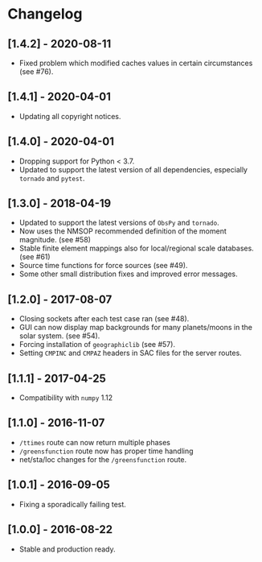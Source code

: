 # Changelog

## [1.4.2] - 2020-08-11

- Fixed problem which modified caches values in certain circumstances (see #76).

## [1.4.1] - 2020-04-01

- Updating all copyright notices.

## [1.4.0] - 2020-04-01

- Dropping support for Python < 3.7.
- Updated to support the latest version of all dependencies, especially
  `tornado` and `pytest`.

## [1.3.0] - 2018-04-19

- Updated to support the latest versions of `ObsPy` and `tornado`.
- Now uses the NMSOP recommended definition of the moment magnitude.
  (see #58)
- Stable finite element mappings also for local/regional scale databases.
  (see #61)
- Source time functions for force sources (see #49).
- Some other small distribution fixes and improved error messages.

## [1.2.0] - 2017-08-07

- Closing sockets after each test case ran (see #48).
- GUI can now display map backgrounds for many planets/moons in the solar
  system. (see #54).
- Forcing installation of `geographiclib` (see #57).
- Setting `CMPINC` and `CMPAZ` headers in SAC files for the server routes.

## [1.1.1] - 2017-04-25

- Compatibility with `numpy` 1.12

## [1.1.0] - 2016-11-07

- `/ttimes` route can now return multiple phases
- `/greensfunction` route now has proper time handling
- net/sta/loc changes for the `/greensfunction` route.

## [1.0.1] - 2016-09-05

- Fixing a sporadically failing test.

## [1.0.0] - 2016-08-22

- Stable and production ready.
